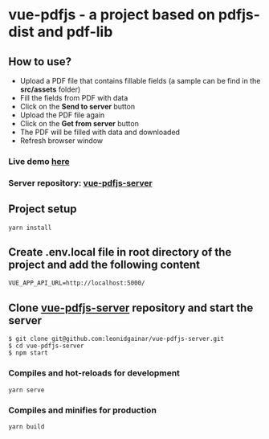 # vue-pdfjs - a project based on pdfjs-dist and pdf-lib

## How to use?
- Upload a PDF file that contains fillable fields (a sample can be find in the **src/assets** folder)
- Fill the fields from PDF with data
- Click on the **Send to server** button
- Upload the PDF file again
- Click on the **Get from server** button
- The PDF will be filled with data and downloaded
- Refresh browser window

### Live demo [here](https://vue-pdfjs.netlify.app/)
### Server repository: [vue-pdfjs-server](https://github.com/leonidgainar/vue-pdfjs-server)

## Project setup
```
yarn install
```

## Create .env.local file in root directory of the project and add the following content
```
VUE_APP_API_URL=http://localhost:5000/
```
## Clone [vue-pdfjs-server](https://github.com/leonidgainar/vue-pdfjs-server) repository and start the server
```
$ git clone git@github.com:leonidgainar/vue-pdfjs-server.git
$ cd vue-pdfjs-server
$ npm start
```

### Compiles and hot-reloads for development
```
yarn serve
```

### Compiles and minifies for production
```
yarn build
```

